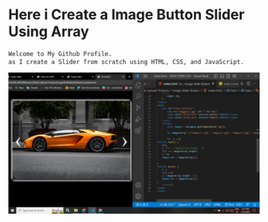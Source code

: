 # Here i Create a Image Button Slider Using Array 

```
Welcome to My Github Profile.
as I create a Slider from scratch using HTML, CSS, and JavaScript.
```
![image](https://github.com/ParagUnhale1998/Image-button-slider/blob/main/Screenshot%20(149).png)
